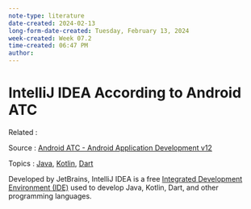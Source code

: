 ```yaml
---
note-type: literature
date-created: 2024-02-13
long-form-date-created: Tuesday, February 13, 2024
week-created: Week 07.2
time-created: 06:47 PM
author:
---
```


# IntelliJ IDEA According to Android ATC

Related :

Source : [Android ATC - Android Application Development v12](Android%20ATC%20-%20Android%20Application%20Development%20v12.md)

Topics : [Java](../../4-hub-notes-🚉/Java%20Programming%20Language.md), [Kotlin](../../4-hub-notes-🚉/Kotlin%20Programming%20Language.md), [Dart](Dart)

Developed by JetBrains, IntelliJ IDEA is a free [Integrated Development Environment (IDE)](../../3-permanent-notes-🧲/Integrated%20Development%20Environment.md) 
used to develop Java, Kotlin, Dart, and other programming languages.
